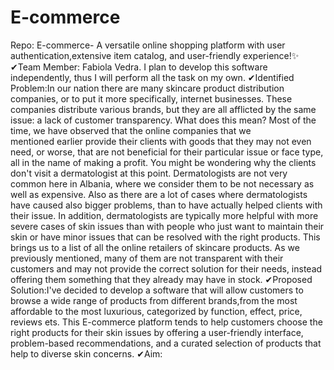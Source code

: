 # E-commerce
Repo: E-commerce- A versatile online shopping platform with user authentication,extensive item catalog, and user-friendly experience!✨
✔Team Member: Fabiola Vedra. I plan to develop this software independently, thus I will perform all the task on my own.
✔Identified Problem:In our nation there are many skincare product distribution companies, or to put it more specifically, internet businesses. These companies distribute various brands, but they are all afflicted by the same issue: a lack of customer transparency. What does this mean? Most of the time, we have observed that the online companies that we mentioned earlier provide their clients with goods that they may not even need, or worse, that are not beneficial for their particular issue or face type, all in the name of making a profit. 
You might be wondering why the clients don't visit a dermatologist at this point. Dermatologists are not very common here in Albania, where we consider them to be not necessary as well as expensive. Also as there are a lot of cases where dermatologists have caused also bigger problems, than to have actually helped clients with their issue. In addition, dermatologists are typically more helpful with more severe cases of skin issues than with people who just want to maintain their skin or have minor issues that can be resolved with the right products. This brings us to a list of all the online retailers of skincare products. As we previously mentioned, many of them are not transparent with their customers and may not provide the correct solution for their needs, instead offering them something that they already may have in stock.
✔Proposed Solution:I've decided to develop a software that will allow customers to browse a wide range of products from different brands,from the most affordable to the most luxurious, categorized by function, effect, price, reviews ets. This E-commerce platform tends to help customers choose the right products for their skin issues by offering a user-friendly interface, problem-based recommendations, and a curated selection of products that help to diverse skin concerns.
✔Aim:

